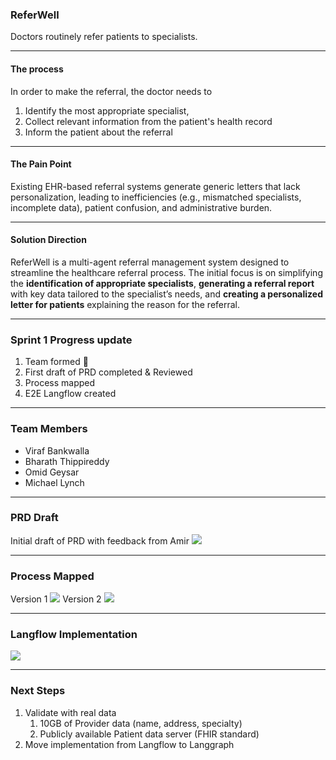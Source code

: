 ### ReferWell 

Doctors routinely refer patients to specialists. 

---
#### The process
In order to make the referral, the doctor needs to 
1. Identify the most appropriate specialist,
2. Collect relevant information from the patient's health record
3. Inform the patient about the referral

---
#### The Pain Point

Existing EHR-based referral systems generate generic letters that lack personalization, leading to inefficiencies (e.g., mismatched specialists, incomplete data), patient confusion, and administrative burden.

---
#### Solution Direction
ReferWell is a multi-agent referral management system designed to streamline the healthcare referral process. The initial focus is on simplifying the **identification of appropriate specialists**, **generating a referral report** with key data tailored to the specialist’s needs, and **creating a personalized letter for patients** explaining the reason for the referral.

---

### Sprint 1 Progress update
1. Team formed 🙌
2. First draft of PRD completed & Reviewed
3. Process mapped
4. E2E Langflow created

---
### Team Members
- Viraf Bankwalla
- Bharath Thippireddy
- Omid Geysar
- Michael Lynch

---
### PRD Draft
Initial draft of PRD with feedback from Amir
![](Pasted%20image%2020250126115908.png)

---
### Process Mapped
Version 1
**![](https://lh7-rt.googleusercontent.com/docsz/AD_4nXciB34QqKS6mqGSoADB7J4tLCIcihJfeFl17VOSOo2XaPq3w_S_rtb1d7oGyqdIyn1UuZdfvI4liLabrd9Ca_L-6KiZVWnBYbvSVGV0WzQ_8vlGma4N892CQhosLY192OM-zQz9?key=nexpwaZSeQrInT_-zkEblMli)**
Version 2
**![](https://lh7-rt.googleusercontent.com/docsz/AD_4nXcXicNAXoHnLrzC7Pg1pEHo_E_FSwW2Z3EnDAYRS5K-ayHpbhpVY4qDKYqD_ibTtt6Iydls3Zn2ZEhFLJuIFZCNlQlwR3a4EFpvS5UNSr9h3U4Tgkx4-2sARRim_ij3l_0owo2KKg?key=nexpwaZSeQrInT_-zkEblMli)**

---
### Langflow Implementation
![](Pasted%20image%2020250126120102.png)

---
### Next Steps
1. Validate with real data
	1. 10GB of Provider data (name, address, specialty)
	2. Publicly available Patient data server (FHIR standard)
2. Move implementation from Langflow to Langgraph